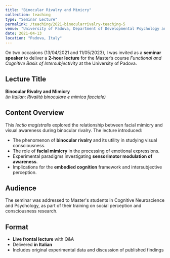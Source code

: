```yaml
---
title: "Binocular Rivalry and Mimicry"
collection: teaching
type: "Seminar Lecture"
permalink: /teaching/2021-binocularrivalry-teaching-5
venue: "University of Padova, Department of Developmental Psychology and Socialisation"
date: 2021-04-13
location: "Padova, Italy"
---
```


On two occasions (13/04/2021 and 11/05/2023), I was invited as a **seminar speaker** to deliver a **2-hour lecture** for the Master’s course *Functional and Cognitive Basis of Intersubjectivity* at the University of Padova.

## Lecture Title

**Binocular Rivalry and Mimicry**  
*(in Italian: Rivalità binoculare e mimica facciale)*

## Content Overview

This *lectio magistralis* explored the relationship between facial mimicry and visual awareness during binocular rivalry. The lecture introduced:

- The phenomenon of **binocular rivalry** and its utility in studying visual consciousness.
- The role of **facial mimicry** in the processing of emotional expressions.
- Experimental paradigms investigating **sensorimotor modulation of awareness**.
- Implications for the **embodied cognition** framework and intersubjective perception.

## Audience

The seminar was addressed to Master's students in Cognitive Neuroscience and Psychology, as part of their training on social perception and consciousness research.

## Format

- **Live frontal lecture** with Q&A
- Delivered **in Italian**
- Includes original experimental data and discussion of published findings
